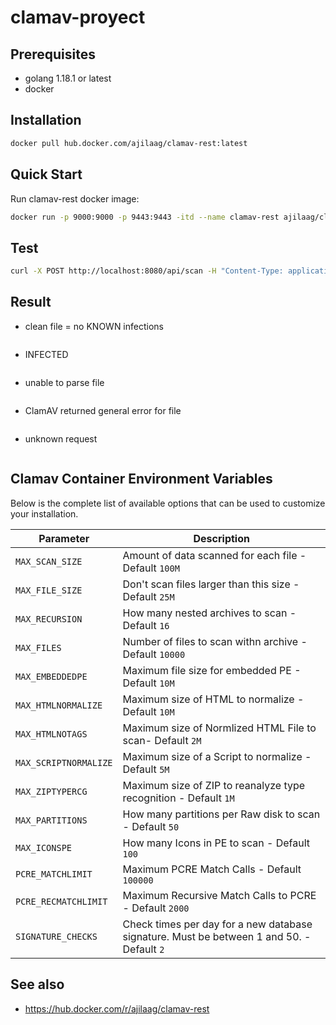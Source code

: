 # clamav-proyect

## Prerequisites

- golang 1.18.1 or latest
- docker

## Installation

```bash
docker pull hub.docker.com/ajilaag/clamav-rest:latest
```

## Quick Start

Run clamav-rest docker image:

```bash
docker run -p 9000:9000 -p 9443:9443 -itd --name clamav-rest ajilaag/clamav-rest
```

## Test

```bash
curl -X POST http://localhost:8080/api/scan -H "Content-Type: application/x-www-form-urlencoded" -d "file=/path"
```

## Result

- clean file = no KNOWN infections

```{ "Status": "OK", "Description": "" }
```

- INFECTED

```{ "Status": "FOUND", "Description": "Eicar-Test-Signature" }
```

- unable to parse file

```{ "Status": "PARSER-ERROR", "Description": "" }
```

- ClamAV returned general error for file

```{ "Status": "ERROR", "Description": "" }
```

- unknown request

```{ "Status": "UNKNOWN-REQUEST", "Description": "" }
```

## Clamav Container Environment Variables

Below is the complete list of available options that can be used to customize your installation.

| Parameter | Description |
|-----------|-------------|
| `MAX_SCAN_SIZE` | Amount of data scanned for each file - Default `100M` |
| `MAX_FILE_SIZE` | Don't scan files larger than this size - Default `25M` |
| `MAX_RECURSION` | How many nested archives to scan - Default `16` |
| `MAX_FILES` | Number of files to scan withn archive - Default `10000` |
| `MAX_EMBEDDEDPE` | Maximum file size for embedded PE - Default `10M` |
| `MAX_HTMLNORMALIZE` | Maximum size of HTML to normalize - Default `10M` |
| `MAX_HTMLNOTAGS` | Maximum size of Normlized HTML File to scan- Default `2M` |
| `MAX_SCRIPTNORMALIZE` | Maximum size of a Script to normalize - Default `5M` |
| `MAX_ZIPTYPERCG` | Maximum size of ZIP to reanalyze type recognition - Default `1M` |
| `MAX_PARTITIONS` | How many partitions per Raw disk to scan - Default `50` |
| `MAX_ICONSPE` | How many Icons in PE to scan - Default `100` |
| `PCRE_MATCHLIMIT` | Maximum PCRE Match Calls - Default `100000` |
| `PCRE_RECMATCHLIMIT` | Maximum Recursive Match Calls to PCRE - Default `2000` |
| `SIGNATURE_CHECKS` | Check times per day for a new database signature. Must be between 1 and 50. - Default `2` |

## See also

- <https://hub.docker.com/r/ajilaag/clamav-rest>
